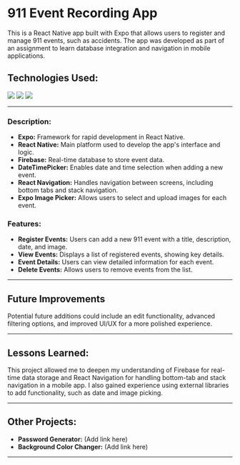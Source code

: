 # 911 Event Recording App

This is a React Native app built with Expo that allows users to register and manage 911 events, such as accidents. The app was developed as part of an assignment to learn database integration and navigation in mobile applications.

## Technologies Used:

<img src="https://img.shields.io/badge/React_Native-20232A?style=for-the-badge&logo=react&logoColor=61DAFB" /> <img src="https://img.shields.io/badge/Expo-1B1F23?style=for-the-badge&logo=expo&logoColor=white" /> <img src="https://img.shields.io/badge/firebase-ffca28?style=for-the-badge&logo=firebase&logoColor=black" />

---

### Description:

- **Expo:** Framework for rapid development in React Native.
- **React Native:** Main platform used to develop the app's interface and logic.
- **Firebase:** Real-time database to store event data.
- **DateTimePicker:** Enables date and time selection when adding a new event.
- **React Navigation:** Handles navigation between screens, including bottom tabs and stack navigation.
- **Expo Image Picker:** Allows users to select and upload images for each event.

### Features:

- **Register Events:** Users can add a new 911 event with a title, description, date, and image.
- **View Events:** Displays a list of registered events, showing key details.
- **Event Details:** Users can view detailed information for each event.
- **Delete Events:** Allows users to remove events from the list.

---

## Future Improvements

Potential future additions could include an edit functionality, advanced filtering options, and improved UI/UX for a more polished experience.

---

## Lessons Learned:

This project allowed me to deepen my understanding of Firebase for real-time data storage and React Navigation for handling bottom-tab and stack navigation in a mobile app. I also gained experience using external libraries to add functionality, such as date and image picking.

---

## Other Projects:

- **Password Generator:** (Add link here)
- **Background Color Changer:** (Add link here)

---

